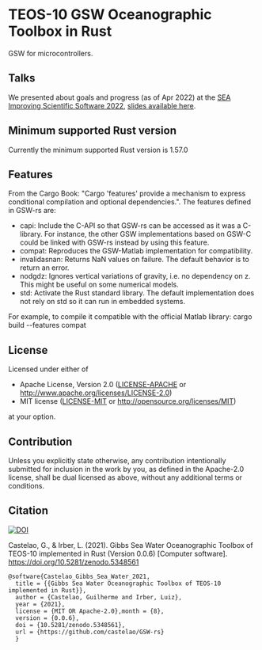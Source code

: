 # TEOS-10 GSW Oceanographic Toolbox in Rust

GSW for microcontrollers.

## Talks

We presented about goals and progress (as of Apr 2022) at the
[SEA Improving Scientific Software 2022](https://sea.ucar.edu/conference/2022),
[slides available here](https://github.com/castelao/GSW-rs/tree/main/doc/talks).

## Minimum supported Rust version

Currently the minimum supported Rust version is 1.57.0

## Features

From the Cargo Book: "Cargo 'features' provide a mechanism to express
conditional compilation and optional dependencies.". The features defined in
GSW-rs are:

- capi: Include the C-API so that GSW-rs can be accessed as it was a
        C-library. For instance, the other GSW implementations based on
        GSW-C could be linked with GSW-rs instead by using this feature.
- compat: Reproduces the GSW-Matlab implementation for compatibility.
- invalidasnan: Returns NaN values on failure. The default behavior is to
                return an error.
- nodgdz: Ignores vertical variations of gravity, i.e. no dependency on z.
          This might be useful on some numerical models.
- std: Activate the Rust standard library. The default implementation does not
       rely on std so it can run in embedded systems.

For example, to compile it compatible with the official Matlab library:
cargo build --features compat

## License

Licensed under either of

 * Apache License, Version 2.0
   ([LICENSE-APACHE](LICENSE-APACHE) or http://www.apache.org/licenses/LICENSE-2.0)
 * MIT license
   ([LICENSE-MIT](LICENSE-MIT) or http://opensource.org/licenses/MIT)

at your option.

## Contribution

Unless you explicitly state otherwise, any contribution intentionally submitted
for inclusion in the work by you, as defined in the Apache-2.0 license, shall be
dual licensed as above, without any additional terms or conditions.

## Citation

[![DOI](https://zenodo.org/badge/DOI/10.5281/zenodo.5348561.svg)](https://doi.org/10.5281/zenodo.5348561)

Castelao, G., & Irber, L. (2021). Gibbs Sea Water Oceanographic Toolbox of TEOS-10 implemented in Rust (Version 0.0.6) [Computer software]. https://doi.org/10.5281/zenodo.5348561

```
@software{Castelao_Gibbs_Sea_Water_2021,
  title = {{Gibbs Sea Water Oceanographic Toolbox of TEOS-10 implemented in Rust}},
  author = {Castelao, Guilherme and Irber, Luiz},
  year = {2021},
  license = {MIT OR Apache-2.0},month = {8},
  version = {0.0.6},
  doi = {10.5281/zenodo.5348561},
  url = {https://github.com/castelao/GSW-rs}
  }
```
